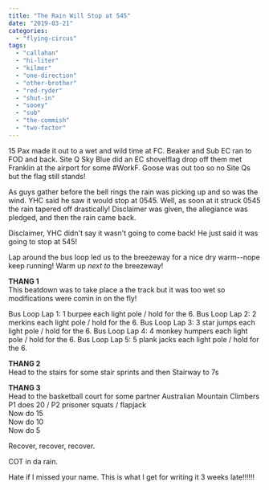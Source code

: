 ```yaml
---
title: "The Rain Will Stop at 545"
date: "2019-03-21"
categories: 
  - "flying-circus"
tags: 
  - "callahan"
  - "hi-liter"
  - "kilmer"
  - "one-direction"
  - "other-brother"
  - "red-ryder"
  - "shut-in"
  - "sooey"
  - "sub"
  - "the-commish"
  - "two-factor"
---
```


15 Pax made it out to a wet and wild time at FC. Beaker and Sub EC ran to FOD and back. Site Q Sky Blue did an EC shovelflag drop off them met Franklin at the airport for some #WorkF. Goose was out too so no Site Qs but the flag still stands!

As guys gather before the bell rings the rain was picking up and so was the wind. YHC said he saw it would stop at 0545. Well, as soon at it struck 0545 the rain tapered off drastically! Disclaimer was given, the allegiance was pledged, and then the rain came back.

Disclaimer, YHC didn't say it wasn't going to come back! He just said it was going to stop at 545!

Lap around the bus loop led us to the breezeway for a nice dry warm--nope keep running! Warm up _next to_ the breezeway!

**THANG 1**  
This beatdown was to take place a the track but it was too wet so modifications were comin in on the fly!

Bus Loop Lap 1: 1 burpee each light pole / hold for the 6. 
Bus Loop Lap 2: 2 merkins each light pole / hold for the 6. 
Bus Loop Lap 3: 3 star jumps each light pole / hold for the 6. 
Bus Loop Lap 4: 4 monkey humpers each light pole / hold for the 6. 
Bus Loop Lap 5: 5 plank jacks each light pole / hold for the 6.

**THANG 2**  
Head to the stairs for some stair sprints and then Stairway to 7s

**THANG 3**  
Head to the basketball court for some partner Australian Mountain Climbers  
P1 does 20 / P2 prisoner squats / flapjack  
Now do 15  
Now do 10  
Now do 5

Recover, recover, recover.

COT in da rain.

Hate if I missed your name. This is what I get for writing it 3 weeks late!!!!!!
